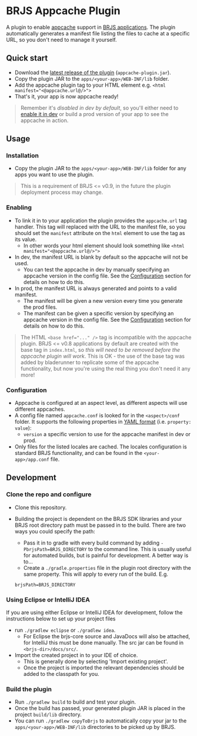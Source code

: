 # BRJS Appcache Plugin

A plugin to enable [appcache](https://developer.mozilla.org/en/docs/HTML/Using_the_application_cache) support in [BRJS applications](http://bladerunnerjs.org/). The plugin automatically generates a manifest file listing the files to cache at a specific URL, so you don't need to manage it yourself.

## Quick start
- Download the [latest release of the plugin](https://github.com/caplin/brjs-appcache/releases/latest) (`appcache-plugin.jar`).
- Copy the plugin JAR to the `apps/<your-app>/WEB-INF/lib` folder.
- Add the appcache plugin tag to your HTML element e.g. `<html manifest="<@appcache.url@/>">`
- That's it, your app is now appcache ready!

> Remember it's *disabled in dev by default*, so you'll either need to [enable it in dev](#enableInDev) or build a prod version of your app to see the appcache in action.

## Usage

### Installation
- Copy the plugin JAR to the `apps/<your-app>/WEB-INF/lib` folder for any apps you want to use the plugin.

> This is a requirement of BRJS <= v0.9, in the future the plugin deployment process may change.

### Enabling
- To link it in to your application the plugin provides the `appcache.url` tag handler. This tag will replaced with the URL to the manifest file, so you should set the `manifest` attribute on the `html` element to use the tag as its value. 
    - In other words your html element should look something like `<html manifest="<@appcache.url@/>">`
- <a name="enableInDev"></a>In dev, the manifest URL is blank by default so the appcache will not be used.
    - You can test the appcache in dev by manually specifying an appcache version in the config file. See the [Configuration](#configuration) section for details on how to do this.
- In prod, the manifest URL is always generated and points to a valid manifest.
    - The manifest will be given a new version every time you generate the prod files.
    - The manifest can be given a specific version by specifying an appcache version in the config file. See the [Configuration](#configuration) section for details on how to do this.

> The HTML `<base href="..." />` tag is incompatible with the appcache plugin. BRJS <= v0.8 applications by default are created with the base tag in `index.html`, so *this will need to be removed before the appcache plugin will work*. This is OK - the use of the base tag was added by bladerunner to replicate some of the appcache functionality, but now you're using the real thing you don't need it any more!

<a name="configuration"></a>
### Configuration
- Appcache is configured at an aspect level, as different aspects will use different appcaches.
- A config file named `appcache.conf` is looked for in the `<aspect>/conf` folder. It supports the following properties in [YAML format](http://en.wikipedia.org/wiki/YAML#Examples) (i.e. `property: value`):
    - `version` a specific version to use for the appcache manifest in dev or prod.
- Only files for the listed locales are cached. The locales configuration is standard BRJS functionality, and can be found in the `<your-app>/app.conf` file.

## Development

### Clone the repo and configure
- Clone this repository.
- Building the project is dependent on the BRJS SDK libraries and your BRJS root directory path must be passed in to the build. There are two ways you could specify the path:
    - Pass it in to gradle with every build command by adding `-PbrjsPath=BRJS_DIRECTORY` to the command line. This is usually useful for automated builds, but is painful for development. A better way is to...
    - Create a `./gradle.properties` file in the plugin root directory with the same property. This will apply to every run of the build. E.g.

    ```
    brjsPath=BRJS_DIRECTORY
    ```

### Using Eclipse or IntelliJ IDEA 
If you are using either Eclipse or IntelliJ IDEA for development, follow the instructions below to set up your project files

- run `./gradlew eclipse` or `./gradlew idea`.
    - For Eclipse the brjs-core source and JavaDocs will also be attached, for IntelliJ this must be done manually. The src jar can be found in `<brjs-dir>/docs/src/`.
- Import the created project in to your IDE of choice.
    - This is generally done by selecting 'Import existing project'.
    - Once the project is imported the relevant dependencies should be added to the classpath for you.
 
### Build the plugin
- Run `./gradlew build` to build and test your plugin.
- Once the build has passed, your generated plugin JAR is placed in the project `build/lib` directory.
- You can run `./gradlew copyToBrjs` to automatically copy your jar to the `apps/<your-app>/WEB-INF/lib` directories to be picked up by BRJS.
